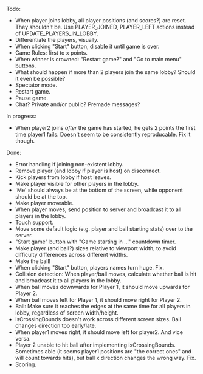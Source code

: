 Todo:
- When player joins lobby, all player positions (and scores?) are reset. They shouldn't be. Use PLAYER_JOINED, PLAYER_LEFT actions instead of UPDATE_PLAYERS_IN_LOBBY.
- Differentiate the players, visually.
- When clicking "Start" button, disable it until game is over.
- Game Rules: first to x points.
- When winner is crowned: "Restart game?" and "Go to main menu" buttons.
- What should happen if more than 2 players join the same lobby? Should it even be possible?
- Spectator mode.
- Restart game.
- Pause game.
- Chat? Private and/or public? Premade messages?

In progress:
- When player2 joins _after_ the game has started, he gets 2 points the first time player1 fails. Doesn't seem to be consistently reproducable. Fix it though.

Done:
- Error handling if joining non-existent lobby.
- Remove player (and lobby if player is host) on disconnect.
- Kick players from lobby if host leaves.
- Make player visible for other players in the lobby.
- 'Me' should always be at the bottom of the screen, while opponent should be at the top.
- Make player moveable.
- When player moves, send position to server and broadcast it to all players in the lobby.
- Touch support.
- Move some default logic (e.g. player and ball starting stats) over to the server.
- "Start game" button with "Game starting in ..." countdown timer.
- Make player (and ball?) sizes relative to viewport width, to avoid difficulty differences across different widths.
- Make the ball!
- When clicking "Start" button, players names turn huge. Fix.
- Collision detection: When player/ball moves, calculate whether ball is hit and broadcast it to all players in the lobby.
- When ball moves downwards for Player 1, it should move upwards for Player 2.
- When ball moves left for Player 1, it should move right for Player 2.
- Ball: Make sure it reaches the edges at the same time for all players in lobby, regardless of screen width/height.
- isCrossingBounds doesn't work across different screen sizes. Ball changes direction too early/late.
- When player1 moves right, it should move left for player2. And vice versa.
- Player 2 unable to hit ball after implementing isCrossingBounds. Sometimes able (it seems player1 positions are "the correct ones" and will count towards hits), but ball x direction changes the wrong way. Fix.
- Scoring.